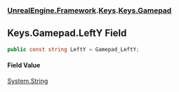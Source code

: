 ### [UnrealEngine.Framework](./UnrealEngine-Framework.md 'UnrealEngine.Framework').[Keys](./Keys.md 'UnrealEngine.Framework.Keys').[Keys.Gamepad](./Keys-Gamepad.md 'UnrealEngine.Framework.Keys.Gamepad')
## Keys.Gamepad.LeftY Field
  
```csharp
public const string LeftY = Gamepad_LeftY;
```
#### Field Value
[System.String](https://docs.microsoft.com/en-us/dotnet/api/System.String 'System.String')  
